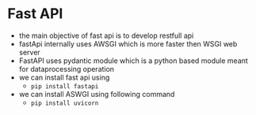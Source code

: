 # Fast API
- the main objective of fast api is to develop restfull api
- fastApi internally uses AWSGI which is more faster then WSGI web server
- FastAPI uses pydantic module which is a python based module meant for dataprocessing operation
- we can install fast api using 
    - `pip install fastapi`
- we can install ASWGI using following command 
    - `pip install uvicorn`